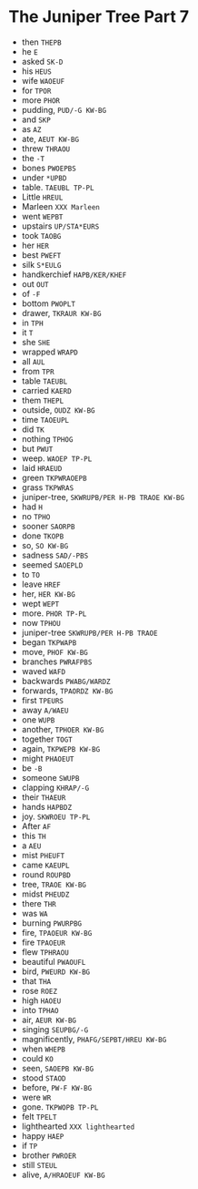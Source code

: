 # The Juniper Tree Part 7

* then `THEPB`
* he `E`
* asked `SK-D`
* his `HEUS`
* wife `WAOEUF`
* for `TPOR`
* more `PHOR`
* pudding, `PUD/-G KW-BG`
* and `SKP`
* as `AZ`
* ate, `AEUT KW-BG`
* threw `THRAOU`
* the `-T`
* bones `PWOEPBS`
* under `*UPBD`
* table. `TAEUBL TP-PL`
* Little `HREUL`
* Marleen `XXX Marleen`
* went `WEPBT`
* upstairs `UP/STA*EURS`
* took `TAOBG`
* her `HER`
* best `PWEFT`
* silk `S*EULG`
* handkerchief `HAPB/KER/KHEF`
* out `OUT`
* of `-F`
* bottom `PWOPLT`
* drawer, `TKRAUR KW-BG`
* in `TPH`
* it `T`
* she `SHE`
* wrapped `WRAPD`
* all `AUL`
* from `TPR`
* table `TAEUBL`
* carried `KAERD`
* them `THEPL`
* outside, `OUDZ KW-BG`
* time `TAOEUPL`
* did `TK`
* nothing `TPHOG`
* but `PWUT`
* weep. `WAOEP TP-PL`
* laid `HRAEUD`
* green `TKPWRAOEPB`
* grass `TKPWRAS`
* juniper-tree, `SKWRUPB/PER H-PB TRAOE KW-BG`
* had `H`
* no `TPHO`
* sooner `SAORPB`
* done `TKOPB`
* so, `SO KW-BG`
* sadness `SAD/-PBS`
* seemed `SAOEPLD`
* to `TO`
* leave `HREF`
* her, `HER KW-BG`
* wept `WEPT`
* more. `PHOR TP-PL`
* now `TPHOU`
* juniper-tree `SKWRUPB/PER H-PB TRAOE`
* began `TKPWAPB`
* move, `PHOF KW-BG`
* branches `PWRAFPBS`
* waved `WAFD`
* backwards `PWABG/WARDZ`
* forwards, `TPAORDZ KW-BG`
* first `TPEURS`
* away `A/WAEU`
* one `WUPB`
* another, `TPHOER KW-BG`
* together `TOGT`
* again, `TKPWEPB KW-BG`
* might `PHAOEUT`
* be `-B`
* someone `SWUPB`
* clapping `KHRAP/-G`
* their `THAEUR`
* hands `HAPBDZ`
* joy. `SKWROEU TP-PL`
* After `AF`
* this `TH`
* a `AEU`
* mist `PHEUFT`
* came `KAEUPL`
* round `ROUPBD`
* tree, `TRAOE KW-BG`
* midst `PHEUDZ`
* there `THR`
* was `WA`
* burning `PWURPBG`
* fire, `TPAOEUR KW-BG`
* fire `TPAOEUR`
* flew `TPHRAOU`
* beautiful `PWAOUFL`
* bird, `PWEURD KW-BG`
* that `THA`
* rose `ROEZ`
* high `HAOEU`
* into `TPHAO`
* air, `AEUR KW-BG`
* singing `SEUPBG/-G`
* magnificently, `PHAFG/SEPBT/HREU KW-BG`
* when `WHEPB`
* could `KO`
* seen, `SAOEPB KW-BG`
* stood `STAOD`
* before, `PW-F KW-BG`
* were `WR`
* gone. `TKPWOPB TP-PL`
* felt `TPELT`
* lighthearted `XXX lighthearted`
* happy `HAEP`
* if `TP`
* brother `PWROER`
* still `STEUL`
* alive, `A/HRAOEUF KW-BG`
